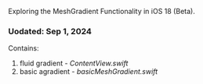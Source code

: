 Exploring the MeshGradient Functionality in iOS 18 (Beta).

### Uodated: Sep 1, 2024
Contains:
<ol>
  <li> fluid gradient - <em> ContentView.swift </em> </li>
  <li> basic agradient - <em> basicMeshGradient.swift </em> </li>
</ol>
